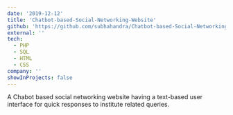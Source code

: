 ```yaml
---
date: '2019-12-12'
title: 'Chatbot-based-Social-Networking-Website'
github: 'https://github.com/subhahandra/Chatbot-based-Social-Networking-Website'
external: ''
tech:
  - PHP
  - SQL
  - HTML
  - CSS
company: ''
showInProjects: false
---
```


A Chabot based social networking website having a text-based user interface for quick responses to institute related queries.
